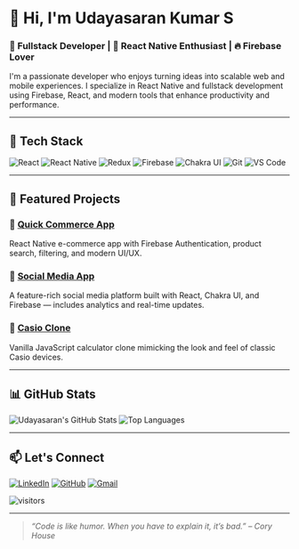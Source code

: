 # 👋 Hi, I'm Udayasaran Kumar S

### 🚀 Fullstack Developer | 💙 React Native Enthusiast | 🔥 Firebase Lover

I'm a passionate developer who enjoys turning ideas into scalable web and mobile experiences. I specialize in React Native and fullstack development using Firebase, React, and modern tools that enhance productivity and performance.

---

## 🧰 Tech Stack

![React](https://img.shields.io/badge/React-20232A?style=flat&logo=react)
![React Native](https://img.shields.io/badge/React%20Native-20232A?style=flat&logo=react)
![Redux](https://img.shields.io/badge/Redux-593D88?style=flat&logo=redux)
![Firebase](https://img.shields.io/badge/Firebase-FFCA28?style=flat&logo=firebase)
![Chakra UI](https://img.shields.io/badge/Chakra--UI-319795?style=flat&logo=chakra-ui)
![Git](https://img.shields.io/badge/Git-F05032?style=flat&logo=git)
![VS Code](https://img.shields.io/badge/VS%20Code-007ACC?style=flat&logo=visual-studio-code)

---

## 📱 Featured Projects

### 🔹 [Quick Commerce App](https://github.com/Udayasaran-kumar/capstone-quick-commerce-app)
React Native e-commerce app with Firebase Authentication, product search, filtering, and modern UI/UX.

### 🔹 [Social Media App](https://github.com/Udayasaran-kumar/TEAM-GROOT)
A feature-rich social media platform built with React, Chakra UI, and Firebase — includes analytics and real-time updates.

### 🔹 [Casio Clone](https://github.com/demonknight119/casioClone)
Vanilla JavaScript calculator clone mimicking the look and feel of classic Casio devices.

---

## 📊 GitHub Stats

![Udayasaran's GitHub Stats](https://github-readme-stats.vercel.app/api?username=Udayasaran-kumar&show_icons=true&theme=react)
![Top Languages](https://github-readme-stats.vercel.app/api/top-langs/?username=Udayasaran-kumar&layout=compact&theme=react)

---

## 📫 Let's Connect

[![LinkedIn](https://img.shields.io/badge/LinkedIn-blue?logo=linkedin&style=flat)](https://linkedin.com/in/your-linkedin-id)
[![GitHub](https://img.shields.io/badge/GitHub-000?logo=github&style=flat)](https://github.com/Udayasaran-kumar)
[![Gmail](https://img.shields.io/badge/Gmail-D14836?logo=gmail&logoColor=white)](mailto:ssaran3091998@gmail.com)

![visitors](https://komarev.com/ghpvc/?username=Udayasaran-kumar&color=blue)

---

> *“Code is like humor. When you have to explain it, it’s bad.” – Cory House*
